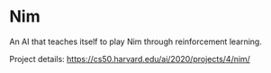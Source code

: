 # **Nim**

An AI that teaches itself to play Nim through reinforcement learning.

Project details: https://cs50.harvard.edu/ai/2020/projects/4/nim/
